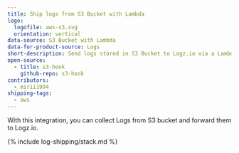 ```yaml
---
title: Ship logs from S3 Bucket with Lambda
logo:
  logofile: aws-s3.svg
  orientation: vertical
data-source: S3 Bucket with Lambda
data-for-product-source: Logs
short-description: Send logs stored in S3 Bucket to Logz.io via a Lambda function
open-source:
  - title: s3-hook
    github-repo: s3-hook
contributors:
  - mirii1994
shipping-tags:
  - aws
---
```


<!-- tab:start -->

With this integration, you can collect Logs from S3 bucket and forward them to Logz.io.

<div class="tasklist">

{% include log-shipping/stack.md %}


</div>
<!-- tab:end -->

